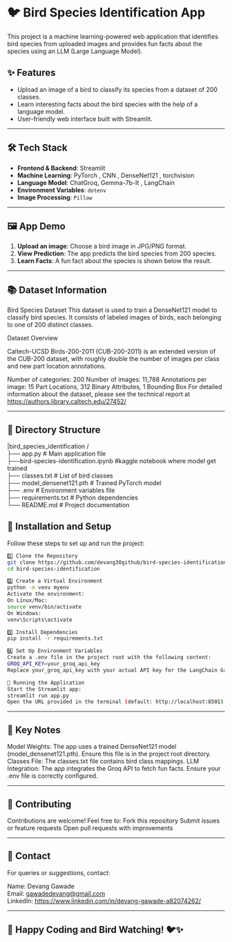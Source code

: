 # 🐦 Bird Species Identification App

This project is a machine learning-powered web application that identifies bird species from uploaded images and provides fun facts about the species using an LLM (Large Language Model).

## ✨ Features

- Upload an image of a bird to classify its species from a dataset of 200 classes.
- Learn interesting facts about the bird species with the help of a language model.
- User-friendly web interface built with Streamlit.

---

## 🛠️ Tech Stack

- **Frontend & Backend**: Streamlit
- **Machine Learning**: PyTorch , CNN , DenseNet121 , torchvision
- **Language Model**: ChatGroq, Gemma-7b-It , LangChain
- **Environment Variables**: `dotenv`
- **Image Processing**: `Pillow`

---

## 🖼️ App Demo

1. **Upload an image**: Choose a bird image in JPG/PNG format.
2. **View Prediction**: The app predicts the bird species from 200 species.
3. **Learn Facts**: A fun fact about the species is shown below the result.

---

## 📚 Dataset Information

Bird Species Dataset
This dataset is used to train a DenseNet121 model to classify bird species. It consists of labeled images of birds, each belonging to one of 200 distinct classes.

Dataset Overview

Caltech-UCSD Birds-200-2011 (CUB-200-2011) is an extended version of the CUB-200 dataset, with roughly double the number of images per class and new part location annotations.

Number of categories: 200
Number of images: 11,788
Annotations per image: 15 Part Locations, 312 Binary Attributes, 1 Bounding Box
For detailed information about the dataset, please see the technical report at https://authors.library.caltech.edu/27452/

---

## 📂 Directory Structure

|bird_species_identification /  
├── app.py # Main application file  
├──bird-species-identification.ipynb #kaggle notebook where model get trained  
├── classes.txt # List of bird classes  
├── model_densenet121.pth # Trained PyTorch model  
├── .env # Environment variables file  
├── requirements.txt # Python dependencies  
└── README.md # Project documentation

## 🔧 Installation and Setup

Follow these steps to set up and run the project:

```bash
1️⃣ Clone the Repository
git clone https://github.com/devang30github/bird-species-identification.git
cd bird-species-identification

2️⃣ Create a Virtual Environment
python -m venv myenv
Activate the environment:
On Linux/Mac:
source venv/bin/activate
On Windows:
venv\Scripts\activate

3️⃣ Install Dependencies
pip install -r requirements.txt

4️⃣ Set Up Environment Variables
Create a .env file in the project root with the following content:
GROQ_API_KEY=your_groq_api_key
Replace your_groq_api_key with your actual API key for the LangChain Groq API.

🚀 Running the Application
Start the Streamlit app:
streamlit run app.py
Open the URL provided in the terminal (default: http://localhost:8501) to access the app.
```

---

## 📝 Key Notes

Model Weights: The app uses a trained DenseNet121 model (model_densenet121.pth). Ensure this file is in the project root directory.
Classes File: The classes.txt file contains bird class mappings.
LLM Integration: The app integrates the Groq API to fetch fun facts. Ensure your .env file is correctly configured.

---

## 🤝 Contributing

Contributions are welcome! Feel free to:
Fork this repository
Submit issues or feature requests
Open pull requests with improvements

---

## 💬 Contact

For queries or suggestions, contact:

Name: Devang Gawade  
Email: gawadedevang@gmail.com  
LinkedIn: https://www.linkedin.com/in/devang-gawade-a82074262/

---

## 🎉 Happy Coding and Bird Watching! 🐦✨
